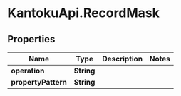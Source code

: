 # KantokuApi.RecordMask

## Properties

Name | Type | Description | Notes
------------ | ------------- | ------------- | -------------
**operation** | **String** |  | 
**propertyPattern** | **String** |  | 


